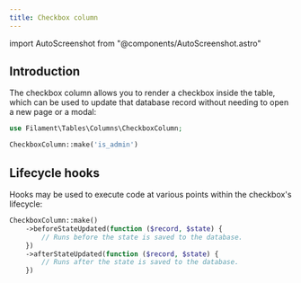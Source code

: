 ```yaml
---
title: Checkbox column
---
```

import AutoScreenshot from "@components/AutoScreenshot.astro"

## Introduction

The checkbox column allows you to render a checkbox inside the table, which can be used to update that database record without needing to open a new page or a modal:

```php
use Filament\Tables\Columns\CheckboxColumn;

CheckboxColumn::make('is_admin')
```

<AutoScreenshot name="tables/columns/checkbox/simple" alt="Checkbox column" version="4.x" />

## Lifecycle hooks

Hooks may be used to execute code at various points within the checkbox's lifecycle:

```php
CheckboxColumn::make()
    ->beforeStateUpdated(function ($record, $state) {
        // Runs before the state is saved to the database.
    })
    ->afterStateUpdated(function ($record, $state) {
        // Runs after the state is saved to the database.
    })
```
